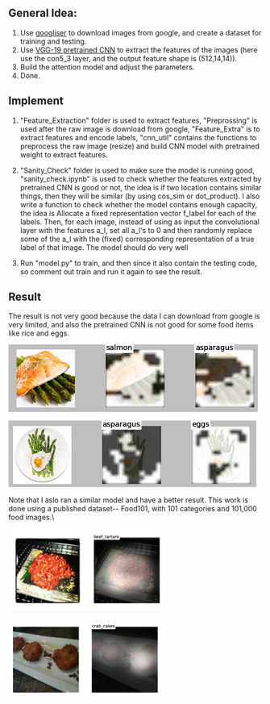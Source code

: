 ## General Idea:

1. Use [googliser](https://github.com/teracow/googliser) to download images from google, and create a dataset for training and testing.
2. Use [VGG-19 pretrained CNN](http://www.robots.ox.ac.uk/~vgg/research/very_deep/) to extract the features of the images (here use the con5_3 layer, and the output feature shape is (512,14,14)).
3. Build the attention model and adjust the parameters.
4. Done.

## Implement

1. "Feature_Extraction" folder is used to extract features, "Preprossing" is used after the raw image is download from google, "Feature_Extra" is to extract features and encode labels, "cnn_util" contains the functions to preprocess the raw image (resize) and build CNN model with pretrained weight to extract features.

2. "Sanity_Check" folder is used to make sure the model is running good, "sanity_check.ipynb" is used to check whether the features extracted by pretrained CNN is good or not, the idea is if two location contains similar things, then they will be similar (by using cos_sim or dot_product). I also write a function to check whether the model contains enough capacity, the idea is  Allocate a fixed representation vector f_label for each of the labels. Then, for each image, instead of using as input the convolutional layer with the features a_l, set all a_l's to 0 and then randomly replace some of the a_l with the (fixed) corresponding representation of a true label of that image. The model should do very well 

3. Run "model.py" to train, and then since it also contain the testing code, so comment out train and run it again to see the result.

## Result
The result is not very good because the data I can download from google is very limited, and also the pretrained CNN is not good for some food items like rice and eggs.

![alt tag](https://github.com/1230pitchanqw/Food_image_recognition/blob/master/result/11.png)

![alt tag](https://github.com/1230pitchanqw/Food_image_recognition/blob/master/result/12.png)



Note that I aslo ran a similar model and have a better result. This work is done using a published dataset-- Food101, with 101 categories and 101,000 food images.\\

![alt tag](https://github.com/1230pitchanqw/Food_image_recognition/blob/master/result/21.png)

![alt tag](https://github.com/1230pitchanqw/Food_image_recognition/blob/master/result/22.png)
